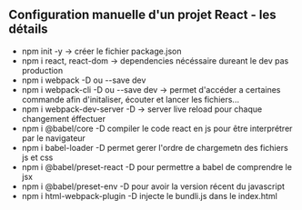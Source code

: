 ## Configuration manuelle d'un projet React - les détails


* npm init -y -> créer le fichier package.json
* npm i react, react-dom -> dependencies nécéssaire dureant le dev pas production
* npm i webpack -D ou --save dev
* npm i webpack-cli -D ou --save dev -> permet d'accéder a certaines commande afin d'initaliser, écouter et lancer les fichiers...
* npm i webpack-dev-server -D -> server live reload pour chaque changement éffectuer
* npm i @babel/core -D compiler le code react en js pour être interprétrer par le navigateur
* npm i babel-loader -D permet gerer l'ordre de chargemetn des fichiers js et css
* npm i @babel/preset-react -D pour permettre a babel de comprendre le jsx
* npm i @babel/preset-env -D pour avoir la version récent du javascript
* npm i html-webpack-plugin -D injecte le bundli.js dans le index.html